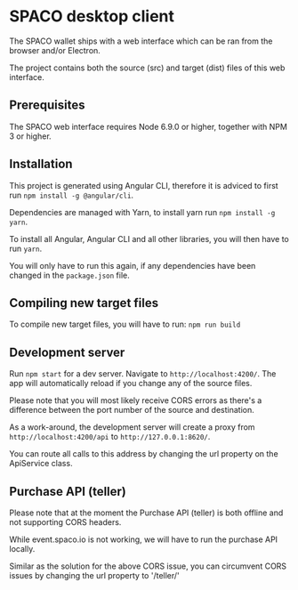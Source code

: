 # SPACO desktop client

The SPACO wallet ships with a web interface which can be ran from the browser and/or Electron.

The project contains both the source (src) and target (dist) files of this web interface.

## Prerequisites

The SPACO web interface requires Node 6.9.0 or higher, together with NPM 3 or higher.

## Installation

This project is generated using Angular CLI, therefore it is adviced to first run `npm install -g @angular/cli`.

Dependencies are managed with Yarn, to install yarn run `npm install -g yarn`.

To install all Angular, Angular CLI and all other libraries, you will then have to run `yarn`.

You will only have to run this again, if any dependencies have been changed in the `package.json` file.

## Compiling new target files

To compile new target files, you will have to run: `npm run build`

## Development server

Run `npm start` for a dev server. Navigate to `http://localhost:4200/`. The app will automatically reload if you change any of the source files.

Please note that you will most likely receive CORS errors as there's a difference between the port number of the source and destination.

As a work-around, the development server will create a proxy from `http://localhost:4200/api` to `http://127.0.0.1:8620/`.

You can route all calls to this address by changing the url property on the ApiService class.

## Purchase API (teller)

Please note that at the moment the Purchase API (teller) is both offline and not supporting CORS headers.

While event.spaco.io is not working, we will have to run the purchase API locally.

Similar as the solution for the above CORS issue, you can circumvent CORS issues by changing the url property to '/teller/'

